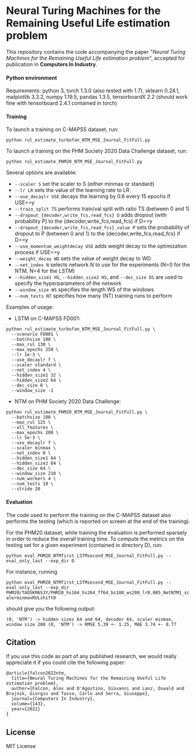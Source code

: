# Neural Turing Machines for the Remaining Useful Life estimation problem

This repository contains the code accompanying the paper "*Neural Turing Machines for the Remaining Useful Life estimation problem*", accepted for publication in **Computers In Industry**.

#### Python environment
Requirements: python 3, torch 1.3.0 (also tested with 1.7), sklearn 0.24.1, matplotlib 3.3.2, numpy 1.19.5, pandas 1.3.5, tensorboardX 2.2 (should work fine with tensorboard 2.4.1 contained in torch)

#### Training
To launch a training on C-MAPSS dataset, run:

``python rul_estimate_turbofan_NTM_MSE_Journal_FitFull.py``

To launch a training on the PHM Society 2020 Data Challenge dataset, run:

``python rul_estimate_PHM20_NTM_MSE_Journal_FitFull.py``

Several options are available:

- ``--scaler S`` set the scaler to S (either minmax or standard)
- ``--lr LR`` sets the value of the learning rate to LR
- ``--use_decaylr USE`` decays the learning by 0.6 every 15 epochs if USE==y
- ``--train_split TS`` performs train/val split with ratio TS (between 0 and 1)
- ``--dropout_{decoder,write_fcs,read_fcs} D`` adds dropout (with probability P) to the {decoder,write_fcs,read_fcs} if D==y
- ``--dropout_{decoder,write_fcs,read_fcs}_value P`` sets the probability of dropout to P (between 0 and 1) to the {decoder,write_fcs,read_fcs} if D==y
- ``--use_momentum_weightdecay USE`` adds weight decay to the optimization process if USE==y
- ``--weight_decay WD`` sets the value of weight decay to WD
- ``--net_index N`` selects network N to use for the experiments (N=0 for the NTM, N=4 for the LSTM)
- ``--hidden_size1 HS``, ``--hidden_size2 HS``, and ``--dec_size DS`` are used to specify the hyperparameters of the network
- ``--window_size WS`` specifies the length WS of the windows
- ``--num_tests NT`` specifies how many (NT) training runs to perform

Examples of usage:
- LSTM on C-MAPSS FD001: 
```
python rul_estimate_turbofan_NTM_MSE_Journal_FitFull.py \
  --scenario FD001 \
  --batchsize 100 \
  --max_rul 130 \
  --max_epochs 250 \
  --lr 1e-3 \
  --use_decaylr f \
  --scaler standard \
  --net_index 4 \
  --hidden_size1 32 \
  --hidden_size2 64 \
  --dec_size 8 \
  --window_size -1
```

- NTM on PHM Society 2020 Data Challenge: 
```
python rul_estimate_PHM20_NTM_MSE_Journal_FitFull.py \
  --batchsize 100 \
  --max_rul 125 \
  --all_features \
  --max_epochs 200 \
  --lr 5e-3 \
  --use_decaylr f \
  --scaler minmax \
  --net_index 0 \
  --hidden_size1 64 \
  --hidden_size2 64 \
  --dec_size 64 \
  --window_size 210 \
  --num_workers 4 \
  --num_tests 10 \
  --stride 20
```

#### Evaluation
The code used to perform the training on the C-MAPSS dataset also performs the testing (which is reported on screen at the end of the training). 

For the PHM20 dataset, while training the evaluation is performed sparsely in order to reduce the overall training time. To compute the metrics on the testing set for a given experiment (contained in directory D), run:

``python eval_PHM20_NTMfirst_LSTMsecond_MSE_Journal_FitFull.py --eval_only_last --exp_dir D``

For instance, running

``python eval_PHM20_NTMfirst_LSTMsecond_MSE_Journal_FitFull.py --eval_only_last --exp_dir PHM20/TAO5KM6S3Y/PHM20_hs164_hs264_ff64_bs100_ws280_lr0.005_NetNTM1_scalerminmaxRULshift0``

should give you the following output:

``(0, 'NTM') -> hidden sizes 64 and 64, decoder 64, scaler minmax, window size 280
(0, 'NTM') -> RMSE 5.39 +- 1.25, MAE 3.74 +- 0.77``

## Citation
If you use this code as part of any published research, we would really appreciate it if you could cite the following paper:
```text
@article{falcon2022ntm,
  title={Neural Turing Machines for the Remaining Useful Life estimation problem},
  author={Falcon, Alex and D'Agostino, Giovanni and Lanz, Oswald and Brajnik, Giorgio and Tasso, Carlo and Serra, Giuseppe},
  journal={Computers In Industry},
  volume={143},
  year={2022}
}
```

## License

MIT License